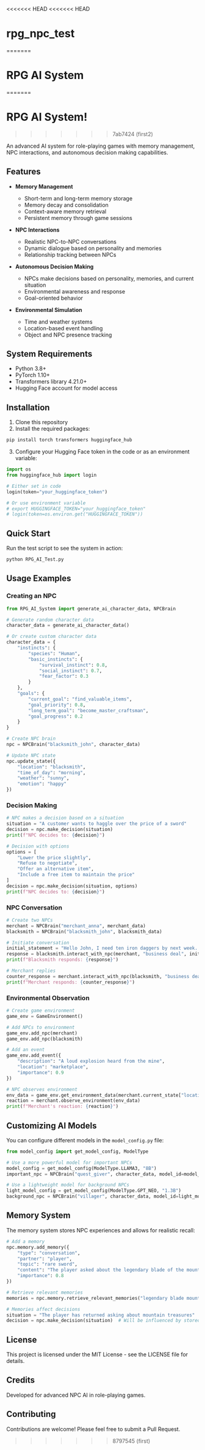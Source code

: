 <<<<<<< HEAD
<<<<<<< HEAD
# rpg_npc_test
=======
# RPG AI System
=======
# RPG AI System!
>>>>>>> 7ab7424 (first2)

An advanced AI system for role-playing games with memory management, NPC interactions, and autonomous decision making capabilities.

## Features

- **Memory Management**
  - Short-term and long-term memory storage
  - Memory decay and consolidation
  - Context-aware memory retrieval
  - Persistent memory through game sessions

- **NPC Interactions**
  - Realistic NPC-to-NPC conversations
  - Dynamic dialogue based on personality and memories
  - Relationship tracking between NPCs

- **Autonomous Decision Making**
  - NPCs make decisions based on personality, memories, and current situation
  - Environmental awareness and response
  - Goal-oriented behavior

- **Environmental Simulation**
  - Time and weather systems
  - Location-based event handling
  - Object and NPC presence tracking

## System Requirements

- Python 3.8+
- PyTorch 1.10+
- Transformers library 4.21.0+
- Hugging Face account for model access

## Installation

1. Clone this repository
2. Install the required packages:

```bash
pip install torch transformers huggingface_hub
```

3. Configure your Hugging Face token in the code or as an environment variable:

```python
import os
from huggingface_hub import login

# Either set in code
login(token="your_huggingface_token")

# Or use environment variable
# export HUGGINGFACE_TOKEN="your_huggingface_token"
# login(token=os.environ.get("HUGGINGFACE_TOKEN"))
```

## Quick Start

Run the test script to see the system in action:

```bash
python RPG_AI_Test.py
```

## Usage Examples

### Creating an NPC

```python
from RPG_AI_System import generate_ai_character_data, NPCBrain

# Generate random character data
character_data = generate_ai_character_data()

# Or create custom character data
character_data = {
    "instincts": {
        "species": "Human",
        "basic_instincts": {
            "survival_instinct": 0.8,
            "social_instinct": 0.7,
            "fear_factor": 0.3
        }
    },
    "goals": {
        "current_goal": "find_valuable_items",
        "goal_priority": 0.8,
        "long_term_goal": "become_master_craftsman",
        "goal_progress": 0.2
    }
}

# Create NPC brain
npc = NPCBrain("blacksmith_john", character_data)

# Update NPC state
npc.update_state({
    "location": "blacksmith",
    "time_of_day": "morning",
    "weather": "sunny",
    "emotion": "happy"
})
```

### Decision Making

```python
# NPC makes a decision based on a situation
situation = "A customer wants to haggle over the price of a sword"
decision = npc.make_decision(situation)
print(f"NPC decides to: {decision}")

# Decision with options
options = [
    "Lower the price slightly",
    "Refuse to negotiate",
    "Offer an alternative item",
    "Include a free item to maintain the price"
]
decision = npc.make_decision(situation, options)
print(f"NPC decides to: {decision}")
```

### NPC Conversation

```python
# Create two NPCs
merchant = NPCBrain("merchant_anna", merchant_data)
blacksmith = NPCBrain("blacksmith_john", blacksmith_data)

# Initiate conversation
initial_statement = "Hello John, I need ten iron daggers by next week. Can you make them?"
response = blacksmith.interact_with_npc(merchant, "business deal", initial_statement)
print(f"Blacksmith responds: {response}")

# Merchant replies
counter_response = merchant.interact_with_npc(blacksmith, "business deal", response)
print(f"Merchant responds: {counter_response}")
```

### Environmental Observation

```python
# Create game environment
game_env = GameEnvironment()

# Add NPCs to environment
game_env.add_npc(merchant)
game_env.add_npc(blacksmith)

# Add an event
game_env.add_event({
    "description": "A loud explosion heard from the mine",
    "location": "marketplace",
    "importance": 0.9
})

# NPC observes environment
env_data = game_env.get_environment_data(merchant.current_state["location"])
reaction = merchant.observe_environment(env_data)
print(f"Merchant's reaction: {reaction}")
```

## Customizing AI Models

You can configure different models in the `model_config.py` file:

```python
from model_config import get_model_config, ModelType

# Use a more powerful model for important NPCs
model_config = get_model_config(ModelType.LLAMA3, "8B")
important_npc = NPCBrain("quest_giver", character_data, model_id=model_config["model_id"])

# Use a lightweight model for background NPCs
light_model_config = get_model_config(ModelType.GPT_NEO, "1.3B")
background_npc = NPCBrain("villager", character_data, model_id=light_model_config["model_id"])
```

## Memory System

The memory system stores NPC experiences and allows for realistic recall:

```python
# Add a memory
npc.memory.add_memory({
    "type": "conversation",
    "partner": "player",
    "topic": "rare sword",
    "content": "The player asked about the legendary blade of the mountains",
    "importance": 0.8
})

# Retrieve relevant memories
memories = npc.memory.retrieve_relevant_memories("legendary blade mountain")

# Memories affect decisions
situation = "The player has returned asking about mountain treasures"
decision = npc.make_decision(situation)  # Will be influenced by stored memories
```

## License

This project is licensed under the MIT License - see the LICENSE file for details.

## Credits

Developed for advanced NPC AI in role-playing games.

## Contributing

Contributions are welcome! Please feel free to submit a Pull Request. 
>>>>>>> 8797545 (first)
